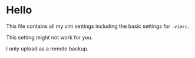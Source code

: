 # Hello

This file contains all my vim settings including the basic settings for `.vimrc`.

This setting might not work for you.

I only upload as a remote backup.



